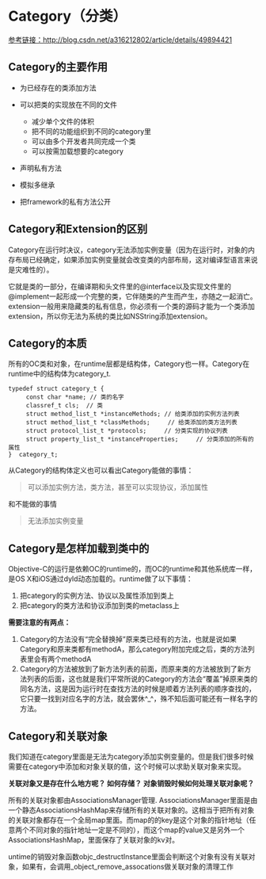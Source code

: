 # Category（分类）

[参考链接：http:\/\/blog.csdn.net\/a316212802\/article\/details\/49894421](/Category作用和内部实现原理)

## Category的主要作用

* 为已经存在的类添加方法 
* 可以把类的实现放在不同的文件

  * 减少单个文件的体积
  * 把不同的功能组织到不同的category里
  * 可以由多个开发者共同完成一个类
  * 可以按需加载想要的category

* 声明私有方法

* 模拟多继承
* 把framework的私有方法公开 

## Category和Extension的区别

Category在运行时决议，category无法添加实例变量（因为在运行时，对象的内存布局已经确定，如果添加实例变量就会改变类的内部布局，这对编译型语言来说是灾难性的）。

它就是类的一部分，在编译期和头文件里的@interface以及实现文件里的@implement一起形成一个完整的类，它伴随类的产生而产生，亦随之一起消亡。extension一般用来隐藏类的私有信息，你必须有一个类的源码才能为一个类添加extension，所以你无法为系统的类比如NSString添加extension。

## Category的本质

所有的OC类和对象，在runtime层都是结构体，Category也一样。Category在runtime中的结构体为category\_t.

```
typedef struct category_t {
     const char *name; // 类的名字
     classref_t cls;  // 类
     struct method_list_t *instanceMethods; // 给类添加的实例方法列表
     struct method_list_t *classMethods;     // 给类添加的类方法列表
     struct protocol_list_t *protocols;     // 分类实现的协议列表
     struct property_list_t *instanceProperties;     // 分类添加的所有的属性
}  category_t;
```

从Category的结构体定义也可以看出Category能做的事情：

> 可以添加实例方法，类方法，甚至可以实现协议，添加属性

和不能做的事情

> 无法添加实例变量

## Category是怎样加载到类中的

Objective-C的运行是依赖OC的runtime的，而OC的runtime和其他系统库一样，是OS X和iOS通过dyld动态加载的。runtime做了以下事情：

1. 把category的实例方法、协议以及属性添加到类上 
2. 把category的类方法和协议添加到类的metaclass上

**需要注意的有两点：**

1. Category的方法没有“完全替换掉”原来类已经有的方法，也就是说如果Category和原来类都有methodA，那么category附加完成之后，类的方法列表里会有两个methodA
2. Category的方法被放到了新方法列表的前面，而原来类的方法被放到了新方法列表的后面，这也就是我们平常所说的Category的方法会“覆盖”掉原来类的同名方法，这是因为运行时在查找方法的时候是顺着方法列表的顺序查找的，它只要一找到对应名字的方法，就会罢休^\_^，殊不知后面可能还有一样名字的方法。

## Category和关联对象

我们知道在category里面是无法为category添加实例变量的。但是我们很多时候需要在category中添加和对象关联的值，这个时候可以求助关联对象来实现。



**关联对象又是存在什么地方呢？ 如何存储？ 对象销毁时候如何处理关联对象呢？**

所有的关联对象都由AssociationsManager管理. AssociationsManager里面是由一个静态AssociationsHashMap来存储所有的关联对象的。这相当于把所有对象的关联对象都存在一个全局map里面。而map的的key是这个对象的指针地址（任意两个不同对象的指针地址一定是不同的），而这个map的value又是另外一个AssociationsHashMap，里面保存了关联对象的kv对。 



untime的销毁对象函数objc\_destructInstance里面会判断这个对象有没有关联对象，如果有，会调用\_object\_remove\_assocations做关联对象的清理工作


